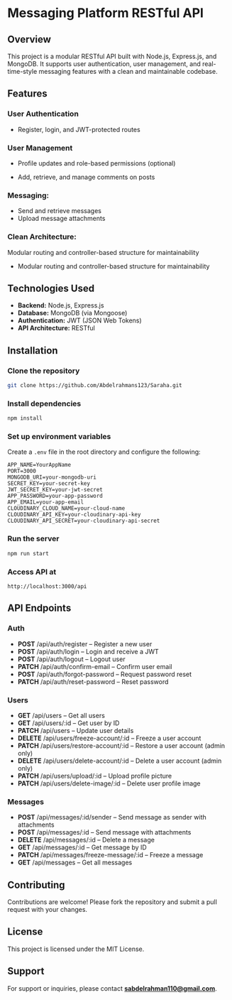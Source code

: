# Messaging Platform RESTful API

## Overview

This project is a modular RESTful API built with Node.js, Express.js, and MongoDB. It supports user authentication, user management, and real-time-style messaging features with a clean and maintainable codebase.

## Features

### User Authentication

* Register, login, and JWT-protected routes

### User Management

* Profile updates and role-based permissions (optional)

* Add, retrieve, and manage comments on posts

### Messaging:

* Send and retrieve messages
* Upload message attachments

### Clean Architecture:

Modular routing and controller-based structure for maintainability

* Modular routing and controller-based structure for maintainability

## Technologies Used

* **Backend:** Node.js, Express.js
* **Database:** MongoDB (via Mongoose)
* **Authentication:** JWT (JSON Web Tokens)
* **API Architecture:** RESTful

## Installation

### Clone the repository

```bash
git clone https://github.com/Abdelrahmans123/Saraha.git
```

### Install dependencies

```bash
npm install
```

### Set up environment variables

Create a `.env` file in the root directory and configure the following:

```env
APP_NAME=YourAppName
PORT=3000
MONGODB_URI=your-mongodb-uri
SECRET_KEY=your-secret-key
JWT_SECRET_KEY=your-jwt-secret
APP_PASSWORD=your-app-password
APP_EMAIL=your-app-email
CLOUDINARY_CLOUD_NAME=your-cloud-name
CLOUDINARY_API_KEY=your-cloudinary-api-key
CLOUDINARY_API_SECRET=your-cloudinary-api-secret
```

### Run the server

```bash
npm run start
```

### Access API at

```
http://localhost:3000/api
```

## API Endpoints

### Auth

* **POST** /api/auth/register – Register a new user
* **POST** /api/auth/login – Login and receive a JWT
* **POST** /api/auth/logout – Logout user
* **PATCH** /api/auth/confirm-email – Confirm user email
* **POST** /api/auth/forgot-password – Request password reset
* **PATCH** /api/auth/reset-password – Reset password

### Users

* **GET** /api/users – Get all users
* **GET** /api/users/:id – Get user by ID
* **PATCH** /api/users – Update user details
* **DELETE** /api/users/freeze-account/:id – Freeze a user account
* **PATCH** /api/users/restore-account/:id – Restore a user account (admin only)
* **DELETE** /api/users/delete-account/:id – Delete a user account (admin only)
* **PATCH** /api/users/upload/:id – Upload profile picture
* **PATCH** /api/users/delete-image/:id – Delete user profile image

### Messages

* **POST** /api/messages/:id/sender – Send message as sender with attachments
* **POST** /api/messages/:id – Send message with attachments
* **DELETE** /api/messages/:id – Delete a message
* **GET** /api/messages/:id – Get message by ID
* **PATCH** /api/messages/freeze-message/:id – Freeze a message
* **GET** /api/messages – Get all messages

## Contributing

Contributions are welcome! Please fork the repository and submit a pull request with your changes.

## License

This project is licensed under the MIT License.

## Support

For support or inquiries, please contact **[sabdelrahman110@gmail.com](mailto:sabdelrahman110@gmail.com)**.
